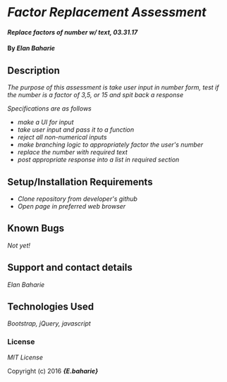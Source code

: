 # _Factor Replacement Assessment_

#### _Replace factors of number w/ text, 03.31.17_

#### By _**Elan Baharie**_

## Description

_The purpose of this assessment is take user input in number form, test if the number is a factor of 3,5, or 15 and spit back a response_

_Specifications are as follows_

* _make a UI for input_
* _take user input and pass it to a function_
* _reject all non-numerical inputs_
* _make branching logic to appropriately factor the user's number_
* _replace the number with required text_
* _post appropriate response into a list in required section_

## Setup/Installation Requirements

* _Clone repository from developer's github_
* _Open page in preferred web browser_

## Known Bugs

_Not yet!_

## Support and contact details

_Elan Baharie_

## Technologies Used

_Bootstrap, jQuery, javascript_

### License

*MIT License*

Copyright (c) 2016 **_{E.baharie}_**
